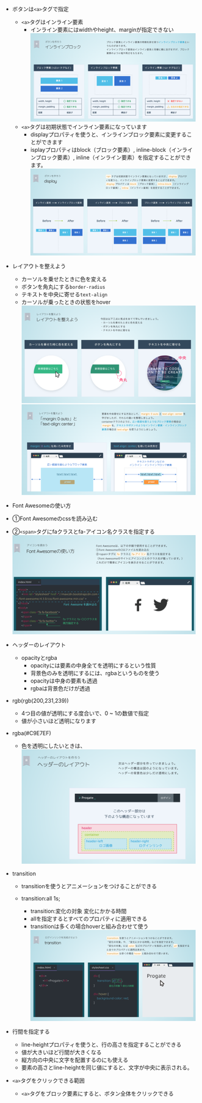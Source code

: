 - ボタンは`<a>`タグで指定
  - `<a>`タグはインライン要素
    - インライン要素にはwidthやheight、marginが指定できない
![サンマの塩焼き](img/inline_block.png)
  - `<a>`タグは初期状態でインライン要素になっています
    - displayプロパティを使うと、インラインブロック要素に変更することができます
    - isplayプロパティはblock（ブロック要素）, inline-block（インラインブロック要素）, inline（インライン要素）を指定することができます。
![サンマの塩焼き](img/display.png)
- レイアウトを整えよう
  - カーソルを乗せたときに色を変える
  - ボタンを角丸にする`border-radius`
  - テキストを中央に寄せる`text-align`
  - カーソルが乗ったときの状態をhover
![サンマの塩焼き](img/sample.png)
![サンマの塩焼き](img/sample2.png)
- Font Awesomeの使い方
- ①Font Awesomeのcssを読み込む
- ②`<span>`タグにfaクラスとfa-アイコン名クラスを指定する
![サンマの塩焼き](img/font_awesome.png)
- ヘッダーのレイアウト

  - opacityとrgba
    - opacityには要素の中身全てを透明にするという性質
    - 背景色のみを透明にするには、rgbaというものを使う
    - opacityは中身の要素も透過
    - rgbaは背景色だけが透過
 - rgb(rgb(200,231,239))
   - 4つ目の値が透明にする度合いで、0 ~ 1の数値で指定
   - 値が小さいほど透明になります
 - rgba(#C9E7EF)
   - 色を透明にしたいときは、
![サンマの塩焼き](img/header.png)
- transition
  - transitionを使うとアニメーションをつけることができる

  - transition:all 1s;
    - transition:変化の対象 変化にかかる時間
    - allを指定するとすべてのプロパティに適用できる
    - transitionは多くの場合hoverと組み合わせて使う
![サンマの塩焼き](img/transition.png)
- 行間を指定する
  - line-heightプロパティを使うと、行の高さを指定することができる
  - 値が大きいほど行間が大きくなる
  - 縦方向の中央に文字を配置するのにも使える
  - 要素の高さとline-heightを同じ値にすると、文字が中央に表示される。
- `<a>`タグをクリックできる範囲
  - `<a>`タグをブロック要素にすると、ボタン全体をクリックできる

